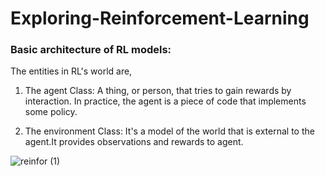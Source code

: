 # Exploring-Reinforcement-Learning

### Basic architecture of RL models:
The entities in RL's world are,

1. The agent Class: A thing, or person, that tries to gain rewards by interaction. In practice, the agent is a piece of code that implements some policy.

2. The environment Class: It's a model of the world that is external to the agent.It provides observations and rewards to agent.

![reinfor (1)](https://user-images.githubusercontent.com/75041273/134990199-6e478acf-9c03-4e17-9e08-ee6d8057fa5f.png)
